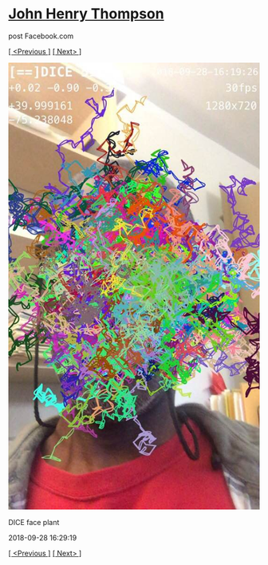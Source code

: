 # [John Henry Thompson](../README.md)
post Facebook.com

[[ <Previous ]](2018-09-28-4.md) [[ Next> ]](2018-09-28-6.md)

[![](../media/2018-09-28/Timeline-Photos-DICE-face-plant.jpg)](../README.md)

DICE face plant

2018-09-28 16:29:19

[[ <Previous ]](2018-09-28-4.md) [[ Next> ]](2018-09-28-6.md)